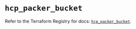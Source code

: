 # `hcp_packer_bucket`

Refer to the Terraform Registry for docs: [`hcp_packer_bucket`](https://registry.terraform.io/providers/hashicorp/hcp/0.109.0/docs/resources/packer_bucket).
